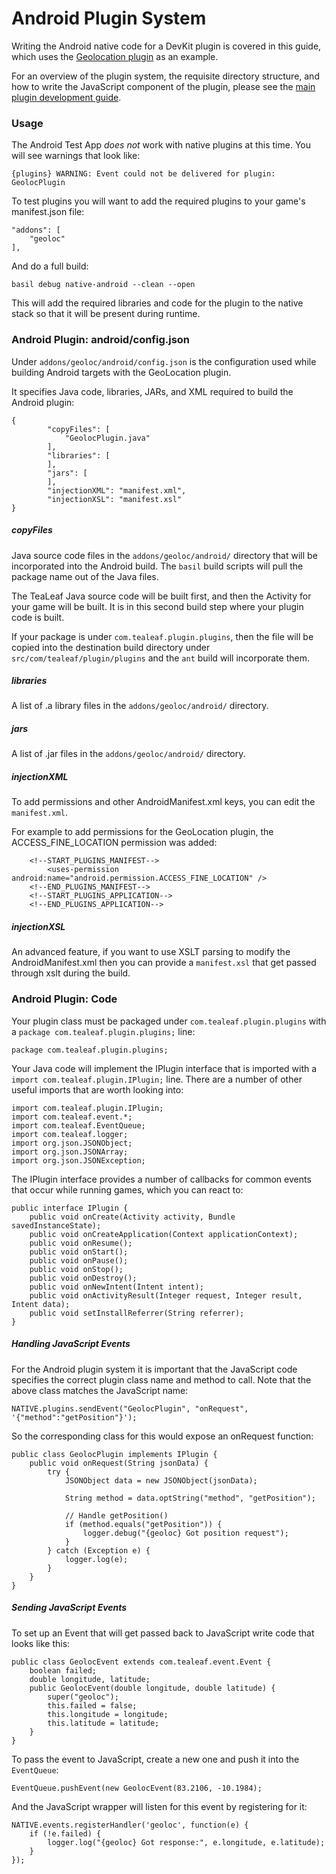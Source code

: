 # Android Plugin System

Writing the Android native code for a DevKit plugin is covered in this guide, which uses the [Geolocation plugin](http://github.com/gameclosure/geoloc) as an example.

For an overview of the plugin system, the requisite directory structure, and how to write the JavaScript component of the plugin, please see the [main plugin development guide](../guide/plugins.html).

### Usage

The Android Test App *does not* work with native plugins at this time.  You will see warnings that look like:

~~~
{plugins} WARNING: Event could not be delivered for plugin: GeolocPlugin
~~~

To test plugins you will want to add the required plugins to your game's manifest.json file:

~~~
"addons": [
	"geoloc"
],
~~~

And do a full build:

~~~
basil debug native-android --clean --open
~~~

This will add the required libraries and code for the plugin to the native stack so that it will be present during runtime.

### Android Plugin: android/config.json

Under `addons/geoloc/android/config.json` is the configuration used while building Android targets with the GeoLocation plugin.

It specifies Java code, libraries, JARs, and XML required to build the Android plugin:

~~~
{
		"copyFiles": [
			"GeolocPlugin.java"
		],
		"libraries": [
		],
		"jars": [
		],
		"injectionXML": "manifest.xml",
		"injectionXSL": "manifest.xsl"
}
~~~

##### copyFiles

Java source code files in the `addons/geoloc/android/` directory that will be incorporated into the Android build.  The `basil` build scripts will pull the package name out of the Java files.

The TeaLeaf Java source code will be built first, and then the Activity for your game will be built.  It is in this second build step where your plugin code is built.

If your package is under `com.tealeaf.plugin.plugins`, then the file will be copied into the destination build directory under `src/com/tealeaf/plugin/plugins` and the `ant` build will incorporate them.

##### libraries

A list of .a library files in the `addons/geoloc/android/` directory.

##### jars

A list of .jar files in the `addons/geoloc/android/` directory.

##### injectionXML

To add permissions and other AndroidManifest.xml keys, you can edit the `manifest.xml`.

For example to add permissions for the GeoLocation plugin, the ACCESS_FINE_LOCATION permission was added:

~~~
	<!--START_PLUGINS_MANIFEST-->
		<uses-permission android:name="android.permission.ACCESS_FINE_LOCATION" />
	<!--END_PLUGINS_MANIFEST-->
	<!--START_PLUGINS_APPLICATION-->
	<!--END_PLUGINS_APPLICATION-->
~~~

##### injectionXSL

An advanced feature, if you want to use XSLT parsing to modify the AndroidManifest.xml then you can provide a `manifest.xsl` that get passed through xslt during the build.

### Android Plugin: Code

Your plugin class must be packaged under `com.tealeaf.plugin.plugins` with a `package com.tealeaf.plugin.plugins;` line:

~~~
package com.tealeaf.plugin.plugins;
~~~

Your Java code will implement the IPlugin interface that is imported with a `import com.tealeaf.plugin.IPlugin;` line.  There are a number of other useful imports that are worth looking into:

~~~
import com.tealeaf.plugin.IPlugin;
import com.tealeaf.event.*;
import com.tealeaf.EventQueue;
import com.tealeaf.logger;
import org.json.JSONObject;
import org.json.JSONArray;
import org.json.JSONException;
~~~

The IPlugin interface provides a number of callbacks for common events that occur while running games, which you can react to:

~~~
public interface IPlugin {
	public void onCreate(Activity activity, Bundle savedInstanceState);
	public void onCreateApplication(Context applicationContext);
	public void onResume();
	public void onStart();
	public void onPause();
	public void onStop();
	public void onDestroy();
	public void onNewIntent(Intent intent);
	public void onActivityResult(Integer request, Integer result, Intent data);
	public void setInstallReferrer(String referrer);
}
~~~

##### Handling JavaScript Events

For the Android plugin system it is important that the JavaScript code specifies the correct plugin class name and method to call.  Note that the above class matches the JavaScript name:

~~~  
NATIVE.plugins.sendEvent("GeolocPlugin", "onRequest", '{"method":"getPosition"}');
~~~

So the corresponding class for this would expose an onRequest function:

~~~
public class GeolocPlugin implements IPlugin {
	public void onRequest(String jsonData) {
		try {
			JSONObject data = new JSONObject(jsonData);

			String method = data.optString("method", "getPosition");

			// Handle getPosition()
			if (method.equals("getPosition")) {
				logger.debug("{geoloc} Got position request");
			}
		} catch (Exception e) {
			logger.log(e);
		}
	}
}
~~~

##### Sending JavaScript Events

To set up an Event that will get passed back to JavaScript write code that looks like this:

~~~
public class GeolocEvent extends com.tealeaf.event.Event {
	boolean failed;
	double longitude, latitude;
	public GeolocEvent(double longitude, double latitude) {
		super("geoloc");
		this.failed = false;
		this.longitude = longitude;
		this.latitude = latitude;
	}
}
~~~

To pass the event to JavaScript, create a new one and push it into the `EventQueue`:

~~~
EventQueue.pushEvent(new GeolocEvent(83.2106, -10.1984);
~~~

And the JavaScript wrapper will listen for this event by registering for it:

~~~
NATIVE.events.registerHandler('geoloc', function(e) {
	if (!e.failed) {
		logger.log("{geoloc} Got response:", e.longitude, e.latitude);
	}
});
~~~

